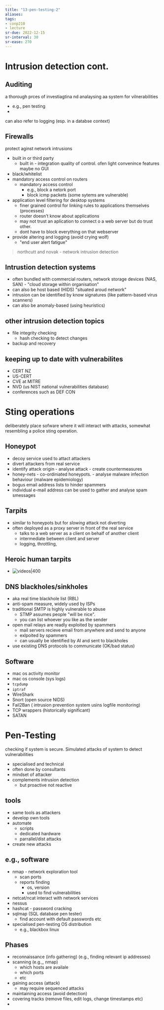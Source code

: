```yaml
---
title: "13-pen-testing-2"
aliases: 
tags: 
- conp210
- lecture
sr-due: 2022-12-15
sr-interval: 30
sr-ease: 270
---
```


# Intrusion detection cont.
## Auditing
a thorough prces of investiagtina nd analaysing aa system for vilnerabilities 
- e.g., pen testing
- 
can also refer to logging (esp. in a databse context)

## Firewalls
protect aginst network intrusions
- built in or third party
	- built in - integration quality of control. ofen light convenince features maybe no GUI
- black/whitelist
- mandatory access control on routers
	- mandatory access control
		- e.g., block a netork port
		- block icmp packets (some sytems are vulnerable)
- application level filtering for desktop systems
	- finer grained control for linking rules to applications themselves (processes)
	- router doesn't know about applications
	- may not trust an aplication to connect o a web server but do trust other.
	- dont have to block everything on that webserver
- provide altering and logging (avoid crying wolf)
	- "end user alert fatigue"

> northcutt and novak - network intrusion detection


## Intrustion detection systems
- often bundled with commercial routers, network storage devices (NAS, SAN) - "cloud storage within organisation"
- can also be host based (HIDS)  "situated aroud network"
- intrusion can be identified by know signatures (like pattern-based virus scanners)
- can also be anomaly-based (using heuristics)

## other intrusion detection topics
- file integrity checking
	- hash checking to detect changes
- backup and recovery

## keeping up to date with vulnerabilites
- CERT NZ
- US-CERT
- CVE at MITRE
- NVD (us NIST national vulnerabilities database)
- conferences such as DEF CON

# Sting operations
deliberately place sofware where it will interact with attacks, somewhat resembling a police sting operation.

## Honeypot
- decoy service used to attact attackers
- divert attackers from real service
- identify attack origin - analyse attack - create countermeasures
- honey-nets - co-ordiniated honeypots. - analyse malware infection behaviour (malware epidemiology)
- bogus email address lists to hinder spammers
- individual e-mail address can be used to gather and analyse spam smessages

## Tarpits
- similar to honeypots but for *slowing* attack not diverting
- often deployed as a proxy server in front of the real service
	- talks to a web server as a client on behalf of another client
	- intermediate between client and server
	- logging, throttling,  

## Heroic human tarpits
- ![videos|400](https://i.imgur.com/ZqQqBi1.png)

## DNS blackholes/sinkholes
- aka real time blackhole list (RBL)
- anti-spam measure, widely used by ISPs
- traditional SMTP is highly vulnerable to abuse
	- STMP assumes people "will be nice". 
	- you can list whoever you like as the sender
- open mail relays are readly exploited by spammers
	- mail servers recieve email from anywhere and send to anyone
	- exlpoited by spammers
	- can usually be identified by AI and sent to blackholes
- use existing DNS protocols to communicate (OK/bad status)

## Software
- mac os activity monitor
- mac os console (sys logs)
- `tcpdump`
- `iptraf`
- WireShark
- Snort (open source NIDS)
- Fail2Ban ( intrusion prevention system usins logfile monitoring)
- TCP wrappers (historically significant)
- SATAN

# Pen-Testing
checking if system is secure. Simulated attacks of system to detect vulnerabilities
- specialised and technical
- often done by consultants
- mindset of attacker
- complements intrusion detection
	- but proactive not reactive

## tools
- same tools as attackers
- develop own tools
- automate
	- scripts 
	- dedicated hardware
	- parrallel/dist attacks
- create new attacks

## e.g., software
- nmap - network exploration tool
	- scan ports
	- reports finding
		- os, version
		- used to find vulnerabilities
- netcat/ncat interact with network services
- nessus
- hashcat - password cracking
- sqlmap (SQL database pen tester)
	- find account with default passwords etc
- specialised pen-testing OS distribution
	- e.g., blackbox linux

## Phases
- reconnaissance (info gathering) (e.g., finding relevant ip addresses)
- scanning (e.g.,, nmap)
	- which hosts are availale
	- which ports
	- etc
- gaining access (attack)
	- may require sequenced attacks
- maintaining access (avoid detection)
- covering tracks (remove files, edit logs, change timestamps etc)
- 
